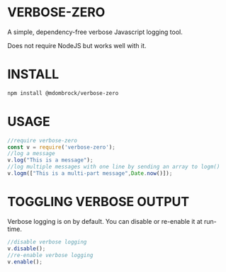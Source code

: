 # VERBOSE-ZERO
A simple, dependency-free verbose Javascript logging tool.

Does not require NodeJS but works well with it.

# INSTALL
```bash
npm install @mdombrock/verbose-zero
```
# USAGE
```js
//require verbose-zero
const v = require('verbose-zero');
//log a message
v.log("This is a message");
//log multiple messages with one line by sending an array to logm()
v.logm(["This is a multi-part message",Date.now()]);
```
# TOGGLING VERBOSE OUTPUT
Verbose logging is on by default. You can disable or re-enable it at run-time.
```js
//disable verbose logging
v.disable();
//re-enable verbose logging
v.enable();
```
